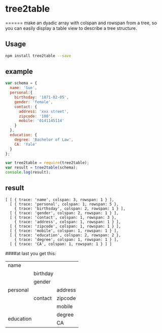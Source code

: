 # tree2table
======
make an dyadic array with colspan and rowspan from a tree, so you can easily display a table view to describe a tree structure.

Usage
-----
```sh
npm install tree2table --save
```

example
-----
``` javascript
var schema = {
  name: 'Sue',
  personal:{
    birthsday: '1871-02-05',
    gender: 'female',
    contact: {
      address: 'xxx street',
      zipcode: '100',
      mobile: '0141145114'
    }
  },
  education: {
    degree: 'Bachelor of Law',
    CA: 'Yale'
  }
};

var tree2table = require(tree2table);
var result = tree2table(schema);
console.log(result);
```
result
-----
```
[ [ { trace: 'name', colspan: 3, rowspan: 1 } ],
  [ { trace: 'personal', colspan: 1, rowspan: 5 },
    { trace: 'birthsday', colspan: 2, rowspan: 1 } ],
  [ { trace: 'gender', colspan: 2, rowspan: 1 } ],
  [ { trace: 'contact', colspan: 1, rowspan: 3 },
    { trace: 'address', colspan: 1, rowspan: 1 } ],
  [ { trace: 'zipcode', colspan: 1, rowspan: 1 } ],
  [ { trace: 'mobile', colspan: 1, rowspan: 1 } ],
  [ { trace: 'education', colspan: 2, rowspan: 2 },
    { trace: 'degree', colspan: 1, rowspan: 1 } ],
  [ { trace: 'CA', colspan: 1, rowspan: 1 } ] ]
```  
####at last you get this:
<table>
<tbody>
<tr><td colspan="3">name</td></tr>
<tr><td rowspan="5">personal</td><td colspan="2">birthday</tr>
<tr><td colspan="2">gender</td></tr>
<tr><td rowspan="3">contact</td><td>address</td></tr>
<tr><td>zipcode</td></tr>
<tr><td>mobile</td></tr>
<tr><td colspan="2" rowspan="2">education</td><td>degree</td></tr>
<tr><td>CA</td></tr>
</tbody>
</table>
